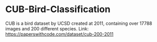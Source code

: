 # CUB-Bird-Classification
CUB is a bird dataset by UCSD created at 2011, containing over 17788 images and 200 different species. Link: https://paperswithcode.com/dataset/cub-200-2011
